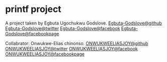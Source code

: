 # printf project

A project taken by Egbuta Ugochukwu Godslove.
[Egbuta-Godslove@github]( https://github.com/Egbuta-Godslove)
[Egbuta-Godslove@twitter](https://twitter.com/Ugochukwu_GL?t=bZbrw0AcSLFSK04NmQZJdg&s=09)
[Egbuta-Godslove@facebook](https://www.facebook.com/godslove.egbuta.98?mibextid=ZbWKwL)
[Egbuta-Godslove@facebookpage](https://www.facebook.com/socialspot7?mibextid=ZbWKwL)

Collabrator: Onwukwe-Elias chinonso. 
[ONWUKWEELIASJOY@github](https://github.com/ONWUKWEELIASJOY)
[ONWUKWEELIASJOY@twitter](https://twitter.com/ELIAS_JOY1?t=-JOWHqCU_4uou3-tYQ_XYg&s=09)
[ONWUKWEELIASJOY@facebook](https://www.facebook.com/profile.php?id=100086024554959&mibextid=ZbWKwL)
[ONWUKWEELIASJOY@facebookpage](https://m.facebook.com/102727742711678/)

